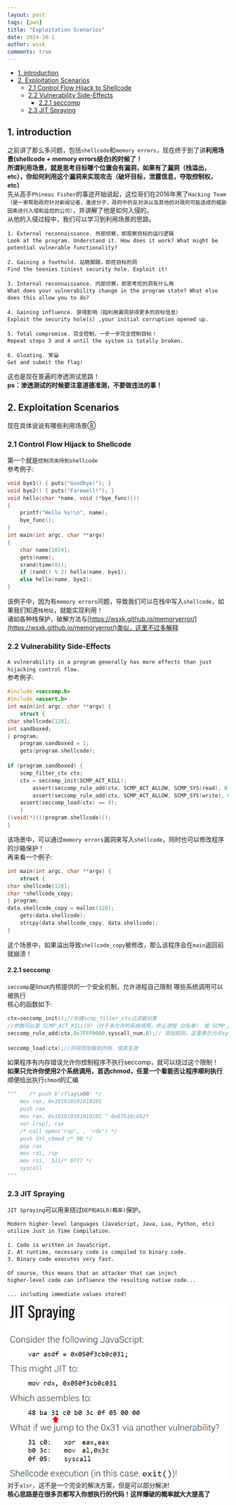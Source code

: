 ```yaml
---
layout: post
tags: [pwn]
title: "Exploitation Scenarios"
date: 2024-10-1
author: wsxk
comments: true
---
```


- [1. introduction](#1-introduction)
- [2. Exploitation Scenarios](#2-exploitation-scenarios)
	- [2.1 Control Flow Hijack to Shellcode](#21-control-flow-hijack-to-shellcode)
	- [2.2 Vulnerability Side-Effects](#22-vulnerability-side-effects)
		- [2.2.1 seccomp](#221-seccomp)
	- [2.3 JIT Spraying](#23-jit-spraying)


<!-- Google tag (gtag.js) -->
<script async src="https://www.googletagmanager.com/gtag/js?id=G-C22S5YSYL7"></script>
<script>
  window.dataLayer = window.dataLayer || [];
  function gtag(){dataLayer.push(arguments);}
  gtag('js', new Date());

  gtag('config', 'G-C22S5YSYL7');
</script>

## 1. introduction<br>
之前讲了那么多问题，包括`shellcode`和`memory errors`，现在终于到了讲**利用场景(shellcode + memory errors结合)**的时候了！<br>
所谓**利用场景，就是思考目标哪个位置会有漏洞，如果有了漏洞（栈溢出，etc），你如何利用这个漏洞来实现攻击（破坏目标，泄露信息，夺取控制权，etc）**<br>
先从高手`Phineas Fisher`的事迹开始说起，这位哥们在2016年黑了`Hacking Team（是一家帮助政府针对新闻记者，激进分子，政府中的反对派以及其他的对政府可能造成的威胁因素进行入侵和监控的公司）`，并讲解了他是如何入侵的。<br>
从他的入侵过程中，我们可以学习到利用场景的思路。<br>
```
1. External reconnaissance. 外部侦察，即观察目标的运行逻辑
Look at the program. Understand it. How does it work? What might be potential vulnerable functionality?

2. Gaining a foothold. 站稳脚跟，即挖目标的洞
Find the teenies tiniest security hole. Exploit it!

3. Internal reconnaissance. 内部侦察，即思考挖的洞有什么用
What does your vulnerability change in the program state? What else does this allow you to do?

4. Gaining influence. 获得影响（指利用漏洞获得更多的目标信息）
Exploit the security hole(s) ,your initial corruption opened up.

5. Total compromise. 完全控制，一步一步完全控制目标！
Repeat steps 3 and 4 until the system is totally broken.

6. Gloating. 笑😀
Get and submit the flag!
```
这也是现在普遍的渗透测试思路！<br>
**ps：渗透测试的时候要注意道德准测，不要做违法的事！**<br>

## 2. Exploitation Scenarios<br>
现在具体说说有哪些利用场景⑧<br>

### 2.1 Control Flow Hijack to Shellcode<br>
第一个就是`控制流夹持到shellcode`<br>
参考例子:<br>
```c
void bye1() { puts("Goodbye!"); }
void bye2() { puts("Farewell!"); }
void hello(char *name, void (*bye_func)())
{
	printf("Hello %s!\n", name);
	bye_func();
}
int main(int argc, char **argv)
{
	char name[1024];
	gets(name);
	srand(time(0));
	if (rand() % 2) hello(name, bye1);
	else hello(name, bye2);
}
```
该例子中，因为有`memory errors`问题，导致我们可以在栈中写入`shellcode`，如果我们知道`栈地址`，就能实现利用！<br>
诸如各种栈保护，破解方法与[https://wsxk.github.io/memoryerror/](https://wsxk.github.io/memoryerror/)类似，这里不过多解释<br>

### 2.2 Vulnerability Side-Effects<br>
`A vulnerability in a program generally has more effects than just hijacking control flow.`<br>
参考例子:<br>
```c
#include <seccomp.h>
#include <assert.h>
int main(int argc, char **argv) {
	struct {
char shellcode[128];
int sandboxed;
} program;
	program.sandboxed = 1;
	gets(program.shellcode);
	
if (program.sandboxed) {
	scmp_filter_ctx ctx;
	ctx = seccomp_init(SCMP_ACT_KILL);
		assert(seccomp_rule_add(ctx, SCMP_ACT_ALLOW, SCMP_SYS(read), 0) == 0);
		assert(seccomp_rule_add(ctx, SCMP_ACT_ALLOW, SCMP_SYS(write), 0) == 0);
	assert(seccomp_load(ctx) == 0);
	}
((void(*)())program.shellcode)();
}
```
该场景中，可以通过`memory errors`漏洞来写入`shellcode`，同时也可以修改程序的沙箱保护！<br>
再来看一个例子:<br>
```c
int main(int argc, char **argv) {
	struct {
char shellcode[128];
char *shellcode_copy;
} program;
data.shellcode_copy = malloc(128);
	gets(data.shellcode);
	strcpy(data.shellcode_copy, data.shellcode);
}
```
这个场景中，如果溢出导致`shellcode_copy`被修改，那么该程序会在`main`返回前就崩溃！<br>

#### 2.2.1 seccomp<br>
`seccomp`是linux内核提供的一个安全机制，允许进程自己限制 哪些系统调用可以被执行<br>
核心的函数如下:<br>
```c
ctx=seccomp_init();//创建scmp_filter_ctx过滤器对象
//参数可以是 SCMP_ACT_KILL(0)（对于未允许的系统调用，终止进程 白名单） 或 SCMP_ACT_ALLOW(0x7fff0000 对于未允许的系统调用，允许执行，黑名单)
seccomp_rule_add(ctx,0x7FFF0000,syscall_num,0);// 添加规则，这里表示允许syscall_num的调用，0表示不对系统调用的参数做限制

seccomp_load(ctx);//将规则加载到内核，使其生效
```
如果程序有内存错误允许你控制程序不执行seccomp，就可以绕过这个限制！<br>
**如果只允许你使用2个系统调用，首选chmod，任意一个看能否让程序顺利执行**<br>
顺便给出执行`chmod`的汇编<br>
```python
"""    /* push b'/flag\x00' */
    mov rax, 0x101010101010101
    push rax
    mov rax, 0x101010101010101 ^ 0x67616c662f
    xor [rsp], rax
    /* call open('rsp', , 'rdx') */
    push SYS_chmod /* 90 */
    pop rax
    mov rdi, rsp
    mov rsi,  511/* 0777 */
    syscall
"""
```


### 2.3 JIT Spraying<br>
`JIT Spraying`可以用来绕过`DEP和ASLR(概率)`保护。<br>
```
Modern higher-level languages (JavaScript, Java, Lua, Python, etc) 
utilize Just in Time Compilation.

1. Code is written in JavaScript.
2. At runtime, necessary code is compiled to binary code.
3. Binary code executes very fast.

Of course, this means that an attacker that can inject
higher-level code can influence the resulting native code...

... including immediate values stored!
```
![](https://raw.githubusercontent.com/wsxk/wsxk_pictures/main/2024-9-25/20241001102248.png)
对于`alsr`，这不是一个完全的解决方案，但是可以部分解决!<br>
**核心思路是在很多页都写入你想执行的代码！这样爆破的概率就大大提高了**<br>